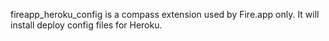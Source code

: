 fireapp_heroku_config is a compass extension used by Fire.app only. It will install deploy config files for Heroku.
